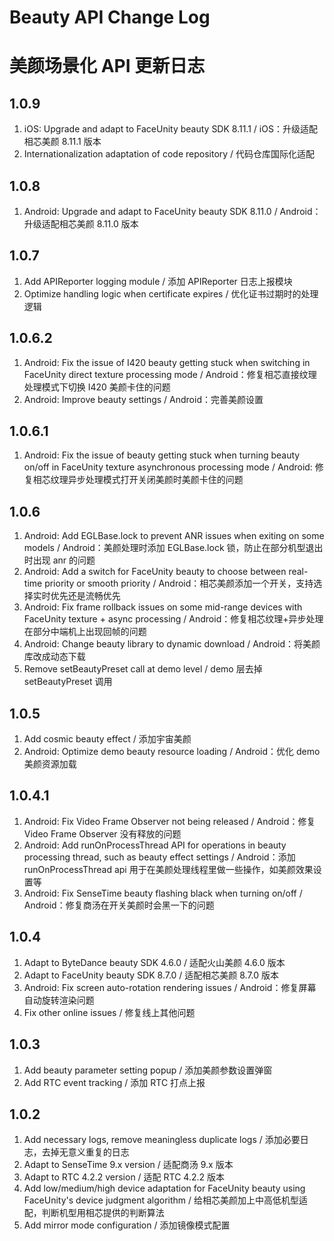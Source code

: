 # Beauty API Change Log
# 美颜场景化 API 更新日志

## 1.0.9
1. iOS: Upgrade and adapt to FaceUnity beauty SDK 8.11.1 / iOS：升级适配相芯美颜 8.11.1 版本
2. Internationalization adaptation of code repository / 代码仓库国际化适配

## 1.0.8
1. Android: Upgrade and adapt to FaceUnity beauty SDK 8.11.0 / Android：升级适配相芯美颜 8.11.0 版本

## 1.0.7
1. Add APIReporter logging module / 添加 APIReporter 日志上报模块
2. Optimize handling logic when certificate expires / 优化证书过期时的处理逻辑

## 1.0.6.2
1. Android: Fix the issue of I420 beauty getting stuck when switching in FaceUnity direct texture processing mode / Android：修复相芯直接纹理处理模式下切换 I420 美颜卡住的问题
2. Android: Improve beauty settings / Android：完善美颜设置

## 1.0.6.1
1. Android: Fix the issue of beauty getting stuck when turning beauty on/off in FaceUnity texture asynchronous processing mode / Android: 修复相芯纹理异步处理模式打开关闭美颜时美颜卡住的问题

## 1.0.6
1. Android: Add EGLBase.lock to prevent ANR issues when exiting on some models / Android：美颜处理时添加 EGLBase.lock 锁，防止在部分机型退出时出现 anr 的问题
2. Android: Add a switch for FaceUnity beauty to choose between real-time priority or smooth priority / Android：相芯美颜添加一个开关，支持选择实时优先还是流畅优先
3. Android: Fix frame rollback issues on some mid-range devices with FaceUnity texture + async processing / Android：修复相芯纹理+异步处理在部分中端机上出现回帧的问题
4. Android: Change beauty library to dynamic download / Android：将美颜库改成动态下载
5. Remove setBeautyPreset call at demo level / demo 层去掉 setBeautyPreset 调用

## 1.0.5
1. Add cosmic beauty effect / 添加宇宙美颜
2. Android: Optimize demo beauty resource loading / Android：优化 demo 美颜资源加载

## 1.0.4.1
1. Android: Fix Video Frame Observer not being released / Android：修复 Video Frame Observer 没有释放的问题
2. Android: Add runOnProcessThread API for operations in beauty processing thread, such as beauty effect settings / Android：添加 runOnProcessThread api 用于在美颜处理线程里做一些操作，如美颜效果设置等
3. Android: Fix SenseTime beauty flashing black when turning on/off / Android：修复商汤在开关美颜时会黑一下的问题

## 1.0.4
1. Adapt to ByteDance beauty SDK 4.6.0 / 适配火山美颜 4.6.0 版本
2. Adapt to FaceUnity beauty SDK 8.7.0 / 适配相芯美颜 8.7.0 版本
3. Android: Fix screen auto-rotation rendering issues / Android：修复屏幕自动旋转渲染问题
4. Fix other online issues / 修复线上其他问题

## 1.0.3
1. Add beauty parameter setting popup / 添加美颜参数设置弹窗
2. Add RTC event tracking / 添加 RTC 打点上报

## 1.0.2
1. Add necessary logs, remove meaningless duplicate logs / 添加必要日志，去掉无意义重复的日志
2. Adapt to SenseTime 9.x version / 适配商汤 9.x 版本
3. Adapt to RTC 4.2.2 version / 适配 RTC 4.2.2 版本
4. Add low/medium/high device adaptation for FaceUnity beauty using FaceUnity's device judgment algorithm / 给相芯美颜加上中高低机型适配，判断机型用相芯提供的判断算法
5. Add mirror mode configuration / 添加镜像模式配置
